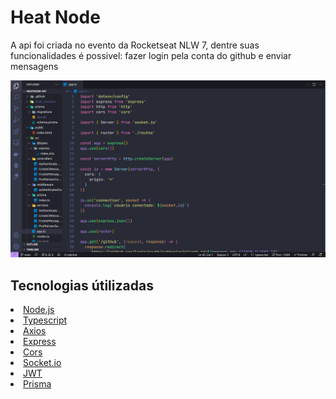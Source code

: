 <h1>Heat Node</h1>
<p>A api foi criada no evento da Rocketseat NLW 7, dentre suas funcionalidades é possivel: fazer login pela conta do github e enviar mensagens</p>
<img src="https://github.com/lulucasalves/heatnode-api-back/blob/main/.github/img.png">
<br/>
<h2>Tecnologias útilizadas</h2>
<li> <a href="https://nodejs.org/"> Node.js</li></a>
<li> <a href="https://www.typescriptlang.org/">Typescript</li></a>
<li> <a href="https://axios-http.com/docs/intro">Axios</li></a>
<li> <a href="https://expressjs.com/">Express</li></a>
<li> <a href="https://developer.mozilla.org/en-US/docs/Web/HTTP/CORS">Cors</li></a>
<li> <a href="https://socket.io/">Socket.io</li></a>
<li> <a href="https://jwt.io/">JWT</li></a>
<li> <a href="https://www.prisma.io/">Prisma</li></a>
